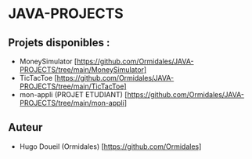 # JAVA-PROJECTS

## Projets disponibles :
- MoneySimulator [https://github.com/Ormidales/JAVA-PROJECTS/tree/main/MoneySimulator]
- TicTacToe [https://github.com/Ormidales/JAVA-PROJECTS/tree/main/TicTacToe]
- mon-appli (PROJET ETUDIANT) [https://github.com/Ormidales/JAVA-PROJECTS/tree/main/mon-appli]

## Auteur
- Hugo Doueil (Ormidales) [https://github.com/Ormidales]
